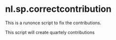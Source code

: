 # nl.sp.correctcontribution
This is a runonce script to fix the contributions. 

This script will create quartely contributions
